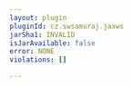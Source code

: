 ```yaml
---
layout: plugin
pluginId: cz.swsamuraj.jaxws
jarSha1: INVALID
isJarAvailable: false
error: NONE
violations: []

---
```

